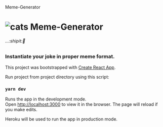 Meme-Generator

# ![cats] Meme-Generator

###### _...:shipit::rocket:_

### Instantiate your joke in proper meme format.

This project was bootstrapped with [Create React App](https://github.com/facebook/create-react-app).

Run project from project directory using this script:

### `yarn dev`

Runs the app in the development mode.<br />
Open [http://localhost:3000](http://localhost:3000) to view it in the browser.
The page will reload if you make edits.<br />

Heroku will be used to run the app in production mode.

[cats]: https://imgur.com/hxelyYP.jpg
